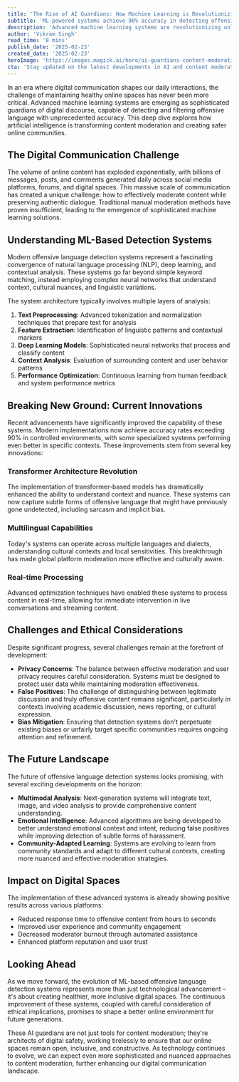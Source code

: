 ```yaml
---
title: 'The Rise of AI Guardians: How Machine Learning is Revolutionizing Online Content Moderation'
subtitle: 'ML-powered systems achieve 90% accuracy in detecting offensive content'
description: 'Advanced machine learning systems are revolutionizing online content moderation, achieving over 90% accuracy in detecting offensive content. These AI guardians employ sophisticated neural networks for context-aware analysis, operating across multiple languages while addressing crucial challenges in privacy and bias mitigation.'
author: 'Vikram Singh'
read_time: '8 mins'
publish_date: '2025-02-23'
created_date: '2025-02-23'
heroImage: 'https://images.magick.ai/hero/ai-guardians-content-moderation.jpg'
cta: 'Stay updated on the latest developments in AI and content moderation technology. Follow us on LinkedIn for in-depth analysis and expert insights into the future of digital safety.'
---
```


In an era where digital communication shapes our daily interactions, the challenge of maintaining healthy online spaces has never been more critical. Advanced machine learning systems are emerging as sophisticated guardians of digital discourse, capable of detecting and filtering offensive language with unprecedented accuracy. This deep dive explores how artificial intelligence is transforming content moderation and creating safer online communities.

## The Digital Communication Challenge

The volume of online content has exploded exponentially, with billions of messages, posts, and comments generated daily across social media platforms, forums, and digital spaces. This massive scale of communication has created a unique challenge: how to effectively moderate content while preserving authentic dialogue. Traditional manual moderation methods have proven insufficient, leading to the emergence of sophisticated machine learning solutions.

## Understanding ML-Based Detection Systems

Modern offensive language detection systems represent a fascinating convergence of natural language processing (NLP), deep learning, and contextual analysis. These systems go far beyond simple keyword matching, instead employing complex neural networks that understand context, cultural nuances, and linguistic variations.

The system architecture typically involves multiple layers of analysis:

1. **Text Preprocessing**: Advanced tokenization and normalization techniques that prepare text for analysis
2. **Feature Extraction**: Identification of linguistic patterns and contextual markers
3. **Deep Learning Models**: Sophisticated neural networks that process and classify content
4. **Context Analysis**: Evaluation of surrounding content and user behavior patterns
5. **Performance Optimization**: Continuous learning from human feedback and system performance metrics

## Breaking New Ground: Current Innovations

Recent advancements have significantly improved the capability of these systems. Modern implementations now achieve accuracy rates exceeding 90% in controlled environments, with some specialized systems performing even better in specific contexts. These improvements stem from several key innovations:

### Transformer Architecture Revolution
The implementation of transformer-based models has dramatically enhanced the ability to understand context and nuance. These systems can now capture subtle forms of offensive language that might have previously gone undetected, including sarcasm and implicit bias.

### Multilingual Capabilities
Today's systems can operate across multiple languages and dialects, understanding cultural contexts and local sensitivities. This breakthrough has made global platform moderation more effective and culturally aware.

### Real-time Processing
Advanced optimization techniques have enabled these systems to process content in real-time, allowing for immediate intervention in live conversations and streaming content.

## Challenges and Ethical Considerations

Despite significant progress, several challenges remain at the forefront of development:

- **Privacy Concerns**: The balance between effective moderation and user privacy requires careful consideration. Systems must be designed to protect user data while maintaining moderation effectiveness.
- **False Positives**: The challenge of distinguishing between legitimate discussion and truly offensive content remains significant, particularly in contexts involving academic discussion, news reporting, or cultural expression.
- **Bias Mitigation**: Ensuring that detection systems don't perpetuate existing biases or unfairly target specific communities requires ongoing attention and refinement.

## The Future Landscape

The future of offensive language detection systems looks promising, with several exciting developments on the horizon:

- **Multimodal Analysis**: Next-generation systems will integrate text, image, and video analysis to provide comprehensive content understanding.
- **Emotional Intelligence**: Advanced algorithms are being developed to better understand emotional context and intent, reducing false positives while improving detection of subtle forms of harassment.
- **Community-Adapted Learning**: Systems are evolving to learn from community standards and adapt to different cultural contexts, creating more nuanced and effective moderation strategies.

## Impact on Digital Spaces

The implementation of these advanced systems is already showing positive results across various platforms:

- Reduced response time to offensive content from hours to seconds
- Improved user experience and community engagement
- Decreased moderator burnout through automated assistance
- Enhanced platform reputation and user trust

## Looking Ahead

As we move forward, the evolution of ML-based offensive language detection systems represents more than just technological advancement – it's about creating healthier, more inclusive digital spaces. The continuous improvement of these systems, coupled with careful consideration of ethical implications, promises to shape a better online environment for future generations.

These AI guardians are not just tools for content moderation; they're architects of digital safety, working tirelessly to ensure that our online spaces remain open, inclusive, and constructive. As technology continues to evolve, we can expect even more sophisticated and nuanced approaches to content moderation, further enhancing our digital communication landscape.